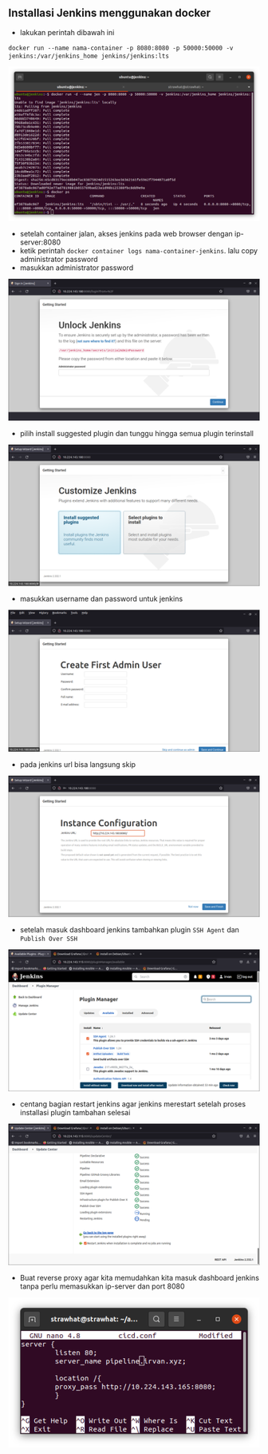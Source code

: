 ## Installasi Jenkins menggunakan docker 

- lakukan perintah dibawah ini

```
docker run --name nama-container -p 8080:8080 -p 50000:50000 -v jenkins:/var/jenkins_home jenkins/jenkins:lts
```

<p align="center"><img src="../week-3/assets/Jenkins-Installation/1.png"></p>

- setelah container jalan, akses jenkins pada web browser dengan ip-server:8080
- ketik perintah `docker container logs nama-container-jenkins`. lalu copy administrator password
- masukkan administrator password

<p align="center"><img src="../week-3/assets/Jenkins-Installation/2.png"></p>

- pilih install suggested plugin dan tunggu hingga semua plugin terinstall

<p align="center"><img src="../week-3/assets/Jenkins-Installation/3.png"></p>

- masukkan username dan password untuk jenkins

<p align="center"><img src="../week-3/assets/Jenkins-Installation/4.png"></p>

- pada jenkins url bisa langsung skip

<p align="center"><img src="../week-3/assets/Jenkins-Installation/5.png"></p>

- setelah masuk dashboard jenkins tambahkan plugin `SSH Agent` dan `Publish Over SSH`

<p align="center"><img src="../week-3/assets/Jenkins-Installation/6.png"></p>

- centang bagian restart jenkins agar jenkins merestart setelah proses installasi plugin tambahan selesai

<p align="center"><img src="../week-3/assets/Jenkins-Installation/7.png"></p>

- Buat reverse proxy agar kita memudahkan kita masuk dashboard jenkins tanpa perlu memasukkan ip-server dan port 8080

<p align="center"><img src="../week-3/assets/Jenkins-Installation/8.png"></p>
